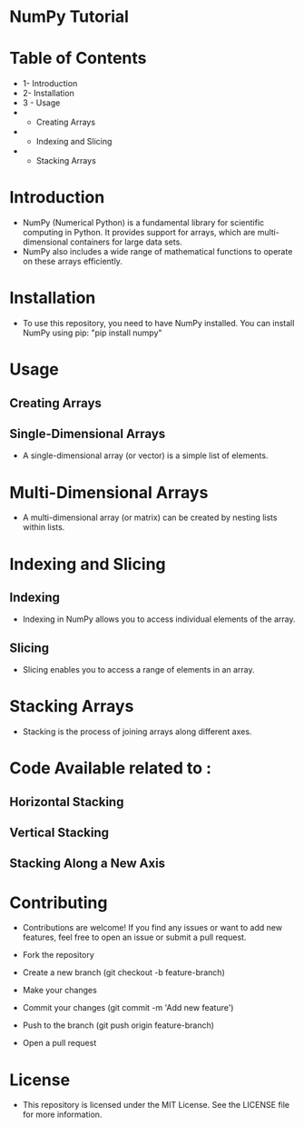 # NumPy Tutorial
# Table of Contents
- 1- Introduction
- 2- Installation
- 3 - Usage
- - Creating Arrays
- - Indexing and Slicing
- - Stacking Arrays



# Introduction
- NumPy (Numerical Python) is a fundamental library for scientific computing in Python. It provides support for arrays, which are multi-dimensional containers for large data sets.
- NumPy also includes a wide range of mathematical functions to operate on these arrays efficiently.

# Installation
- To use this repository, you need to have NumPy installed. You can install NumPy using pip: "pip install numpy"

# Usage
## Creating Arrays
## Single-Dimensional Arrays
- A single-dimensional array (or vector) is a simple list of elements.

# Multi-Dimensional Arrays
- A multi-dimensional array (or matrix) can be created by nesting lists within lists.

# Indexing and Slicing
## Indexing
- Indexing in NumPy allows you to access individual elements of the array.

## Slicing
- Slicing enables you to access a range of elements in an array.

# Stacking Arrays
- Stacking is the process of joining arrays along different axes.

# Code Available related to : 
## Horizontal Stacking
## Vertical Stacking
## Stacking Along a New Axis

# Contributing
- Contributions are welcome! If you find any issues or want to add new features, feel free to open an issue or submit a pull request.

- Fork the repository
- Create a new branch (git checkout -b feature-branch)
- Make your changes
- Commit your changes (git commit -m 'Add new feature')
- Push to the branch (git push origin feature-branch)
- Open a pull request

# License
- This repository is licensed under the MIT License. See the LICENSE file for more information.
